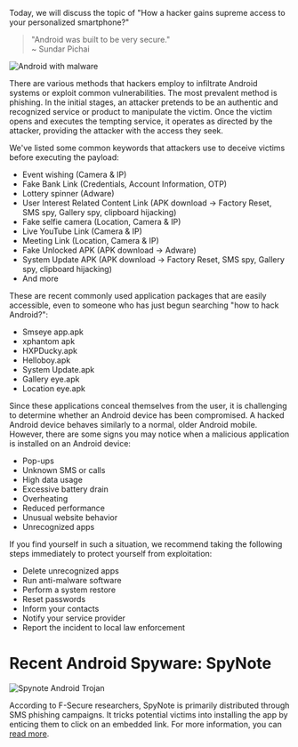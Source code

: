 Today, we will discuss the topic of "How a hacker gains supreme access to your personalized smartphone?"

> "Android was built to be very secure."  
> ~ Sundar Pichai

![Android with malware](https://github.com/offsecnepal/LearnSheet/assets/111997815/dce5034a-584b-43eb-98af-93c817fab32d)

There are various methods that hackers employ to infiltrate Android systems or exploit common vulnerabilities. The most prevalent method is phishing. In the initial stages, an attacker pretends to be an authentic and recognized service or product to manipulate the victim. Once the victim opens and executes the tempting service, it operates as directed by the attacker, providing the attacker with the access they seek.

We've listed some common keywords that attackers use to deceive victims before executing the payload:

- Event wishing (Camera & IP)
- Fake Bank Link (Credentials, Account Information, OTP)
- Lottery spinner (Adware)
- User Interest Related Content Link (APK download -> Factory Reset, SMS spy, Gallery spy, clipboard hijacking)
- Fake selfie camera (Location, Camera & IP)
- Live YouTube Link (Camera & IP)
- Meeting Link (Location, Camera & IP)
- Fake Unlocked APK (APK download -> Adware)
- System Update APK (APK download -> Factory Reset, SMS spy, Gallery spy, clipboard hijacking)
- And more

These are recent commonly used application packages that are easily accessible, even to someone who has just begun searching "how to hack Android?":

- Smseye app.apk
- xphantom apk
- HXPDucky.apk
- Helloboy.apk
- System Update.apk
- Gallery eye.apk
- Location eye.apk

Since these applications conceal themselves from the user, it is challenging to determine whether an Android device has been compromised. A hacked Android device behaves similarly to a normal, older Android mobile. However, there are some signs you may notice when a malicious application is installed on an Android device:

- Pop-ups
- Unknown SMS or calls
- High data usage
- Excessive battery drain
- Overheating
- Reduced performance
- Unusual website behavior
- Unrecognized apps

If you find yourself in such a situation, we recommend taking the following steps immediately to protect yourself from exploitation:

- Delete unrecognized apps
- Run anti-malware software
- Perform a system restore
- Reset passwords
- Inform your contacts
- Notify your service provider
- Report the incident to local law enforcement

# Recent Android Spyware: SpyNote

![Spynote Android Trojan](https://blogger.googleusercontent.com/img/b/R29vZ2xl/AVvXsEiRDrb0x9EAmzx0XTLVrEsK_rk0VtLmu96T1HtOBwR02i6hppBsmf0KLoVHLVOj14DgPAnqdx1KV-sbHnVlWcMif96mdXpEnywNHAvoRbjTmkSiqVxX8NorXJzjf3WtJgwlLVPzW9OQ2Tnx-MMGo2pcwSreXwT_FFMzKyAHMzu3eC9JQks5yYf2gbnZUZMU/s728-rw-ft-e30/android.jpg)

According to F-Secure researchers, SpyNote is primarily distributed through SMS phishing campaigns. It tricks potential victims into installing the app by enticing them to click on an embedded link. For more information, you can [read more](https://timesofindia.indiatimes.com/gadgets-news/this-android-banking-trojan-can-record-audio-phone-calls-to-steal-data/articleshow/104484863.cms).
